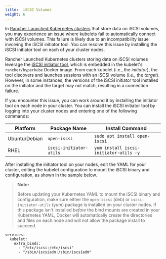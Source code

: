 ```yaml
---
title:  iSCSI Volumes
weight: 6
---
```


In [Rancher Launched Kubernetes clusters]({{<baseurl>}}/rancher/v2.x/en/cluster-provisioning/rke-clusters/) that store data on iSCSI volumes, you may experience an issue where kubelets fail to automatically connect with iSCSI volumes. This failure is likely due to an incompatibility issue involving the iSCSI initiator tool. You can resolve this issue by installing the iSCSI initiator tool on each of your cluster nodes.

Rancher Launched Kubernetes clusters storing data on iSCSI volumes leverage the [iSCSI initiator tool](http://www.open-iscsi.com/), which is embedded in the kubelet's `rancher/hyperkube` Docker image. From each kubelet (i.e., the _initiator_), the tool discovers and launches sessions with an iSCSI volume (i.e., the _target_). However, in some instances, the versions of the iSCSI initiator tool installed on the initiator and the target may not match, resulting in a connection failure.

If you encounter this issue, you can work around it by installing the initiator tool on each node in your cluster. You can install the iSCSI initiator tool by logging into your cluster nodes and entering one of the following commands:

| Platform      | Package Name            | Install Command                        |
| ------------- | ----------------------- | -------------------------------------- |
| Ubuntu/Debian | `open-iscsi`            | `sudo apt install open-iscsi`          |
| RHEL          | `iscsi-initiator-utils` | `yum install iscsi-initiator-utils -y` |


After installing the initiator tool on your nodes, edit the YAML for your cluster, editing the kubelet configuration to mount the iSCSI binary and configuration, as shown in the sample below.

>**Note:**
>
>Before updating your Kubernetes YAML to mount the iSCSI binary and configuration, make sure either the `open-iscsi` (deb) or `iscsi-initiator-utils` (yum) package is installed on your cluster nodes. If this package isn't installed _before_ the bind mounts are created in your Kubernetes YAML, Docker will automatically create the directories and files on each node and will not allow the package install to succeed.

```
services:
  kubelet:
    extra_binds:
      - "/etc/iscsi:/etc/iscsi"
      - "/sbin/iscsiadm:/sbin/iscsiadm"
```
